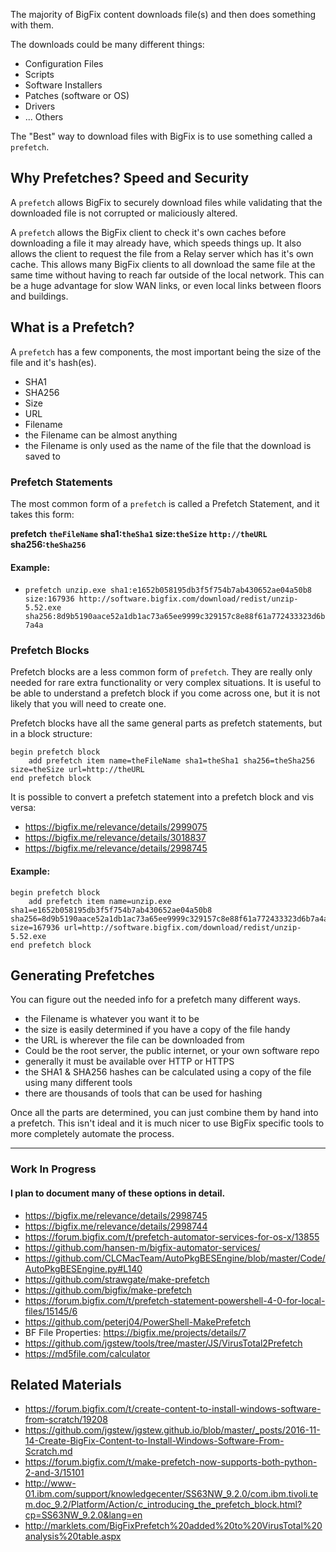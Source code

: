 The majority of BigFix content downloads file(s) and then does something with them.

The downloads could be many different things:

- Configuration Files
- Scripts
- Software Installers
- Patches (software or OS)
- Drivers
- ... Others

The "Best" way to download files with BigFix is to use something called a `prefetch`.

## Why Prefetches? Speed and Security

A `prefetch` allows BigFix to securely download files while validating that the downloaded file is not corrupted or maliciously altered.

A `prefetch` allows the BigFix client to check it's own caches before downloading a file it may already have, which speeds things up. It also allows the client to request the file from a Relay server which has it's own cache. This allows many BigFix clients to all download the same file at the same time without having to reach far outside of the local network. This can be a huge advantage for slow WAN links, or even local links between floors and buildings.

## What is a Prefetch?

A `prefetch` has a few components, the most important being the size of the file and it's hash(es).

- SHA1
- SHA256
- Size
- URL
- Filename
 - the Filename can be almost anything
 - the Filename is only used as the name of the file that the download is saved to

### Prefetch Statements

The most common form of a `prefetch` is called a Prefetch Statement, and it takes this form:

**prefetch `theFileName` sha1:`theSha1` size:`theSize` `http://theURL` sha256:`theSha256`**

#### Example:

- `prefetch unzip.exe sha1:e1652b058195db3f5f754b7ab430652ae04a50b8 size:167936 http://software.bigfix.com/download/redist/unzip-5.52.exe sha256:8d9b5190aace52a1db1ac73a65ee9999c329157c8e88f61a772433323d6b7a4a`

### Prefetch Blocks

Prefetch blocks are a less common form of `prefetch`. They are really only needed for rare extra functionality or very complex situations. It is useful to be able to understand a prefetch block if you come across one, but it is not likely that you will need to create one.

Prefetch blocks have all the same general parts as prefetch statements, but in a block structure:

    begin prefetch block
        add prefetch item name=theFileName sha1=theSha1 sha256=theSha256 size=theSize url=http://theURL
    end prefetch block

It is possible to convert a prefetch statement into a prefetch block and vis versa:

- https://bigfix.me/relevance/details/2999075
- https://bigfix.me/relevance/details/3018837
- https://bigfix.me/relevance/details/2998745


#### Example:

	begin prefetch block
		add prefetch item name=unzip.exe sha1=e1652b058195db3f5f754b7ab430652ae04a50b8 sha256=8d9b5190aace52a1db1ac73a65ee9999c329157c8e88f61a772433323d6b7a4a size=167936 url=http://software.bigfix.com/download/redist/unzip-5.52.exe
	end prefetch block

## Generating Prefetches

You can figure out the needed info for a prefetch many different ways.

- the Filename is whatever you want it to be
- the size is easily determined if you have a copy of the file handy
- the URL is wherever the file can be downloaded from
 - Could be the root server, the public internet, or your own software repo
 - generally it must be available over HTTP or HTTPS
- the SHA1 & SHA256 hashes can be calculated using a copy of the file using many different tools
 - there are thousands of tools that can be used for hashing

Once all the parts are determined, you can just combine them by hand into a prefetch. This isn't ideal and it is much nicer to use BigFix specific tools to more completely automate the process.

----------

### Work In Progress

#### I plan to document many of these options in detail.

- https://bigfix.me/relevance/details/2998745
- https://bigfix.me/relevance/details/2998744
- https://forum.bigfix.com/t/prefetch-automator-services-for-os-x/13855
- https://github.com/hansen-m/bigfix-automator-services/
- https://github.com/CLCMacTeam/AutoPkgBESEngine/blob/master/Code/AutoPkgBESEngine.py#L140
- https://github.com/strawgate/make-prefetch
- https://github.com/bigfix/make-prefetch
- https://forum.bigfix.com/t/prefetch-statement-powershell-4-0-for-local-files/15145/6
- https://github.com/peterj04/PowerShell-MakePrefetch
- BF File Properties: https://bigfix.me/projects/details/7
- https://github.com/jgstew/tools/tree/master/JS/VirusTotal2Prefetch
- https://md5file.com/calculator

## Related Materials

- https://forum.bigfix.com/t/create-content-to-install-windows-software-from-scratch/19208
 - https://github.com/jgstew/jgstew.github.io/blob/master/_posts/2016-11-14-Create-BigFix-Content-to-Install-Windows-Software-From-Scratch.md
- https://forum.bigfix.com/t/make-prefetch-now-supports-both-python-2-and-3/15101
- http://www-01.ibm.com/support/knowledgecenter/SS63NW_9.2.0/com.ibm.tivoli.tem.doc_9.2/Platform/Action/c_introducing_the_prefetch_block.html?cp=SS63NW_9.2.0&lang=en
- http://marklets.com/BigFixPrefetch%20added%20to%20VirusTotal%20analysis%20table.aspx
